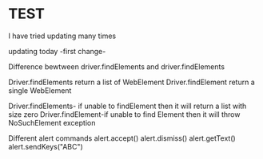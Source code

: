 # TEST

I have tried updating many times

updating today -first change-

Difference bewtween driver.findElements and driver.findElements

Driver.findElements return a list of WebElement
Driver.findElement return a single WebElement

Driver.findElements- if unable to findElement then it will return a list with size zero
Driver.findElement-if unable to find Element then it will throw NoSuchElement exception


Different alert commands
alert.accept()
alert.dismiss()
alert.getText()
alert.sendKeys("ABC")
